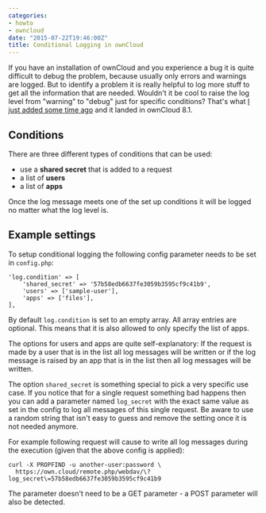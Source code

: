 ```yaml
---
categories:
- howto
- owncloud
date: "2015-07-22T19:46:00Z"
title: Conditional Logging in ownCloud
---
```


If you have an installation of ownCloud and you experience a bug it is quite difficult to debug the problem, because usually only errors and warnings are logged. But to identify a problem it is really helpful to log more stuff to get all the information that are needed. Wouldn't it be cool to raise the log level from "warning" to "debug" just for specific conditions? That's what [I just added some time ago](https://github.com/owncloud/core/pull/15965) and it landed in ownCloud 8.1.

## Conditions

There are three different types of conditions that can be used:

 * use a **shared secret** that is added to a request
 * a list of **users**
 * a list of **apps**

Once the log message meets one of the set up conditions it will be logged no matter what the log level is.

## Example settings

To setup conditional logging the following config parameter needs to be set in `config.php`:

	'log.condition' => [
		'shared_secret' => '57b58edb6637fe3059b3595cf9c41b9',
		'users' => ['sample-user'],
		'apps' => ['files'],
	],


By default `log.condition` is set to an empty array. All array entries are optional. This means that it is also allowed to only specify the list of apps.

The options for users and apps are quite self-explanatory: If the request is made by a user that is in the list all log messages will be written or if the log message is raised by an app that is in the list then all log messages will be written.

The option `shared_secret` is something special to pick a very specific use case. If you notice that for a single request something bad happens then you can add a parameter named `log_secret` with the exact same value as set in the config to log all messages of this single request. Be aware to use a random string that isn't easy to guess and remove the setting once it is not needed anymore.

For example following request will cause to write all log messages during the execution (given that the above config is applied):

	curl -X PROPFIND -u another-user:password \
	  https://own.cloud/remote.php/webdav/\?log_secret\=57b58edb6637fe3059b3595cf9c41b9

The parameter doesn't need to be a GET parameter - a POST parameter will also be detected.
